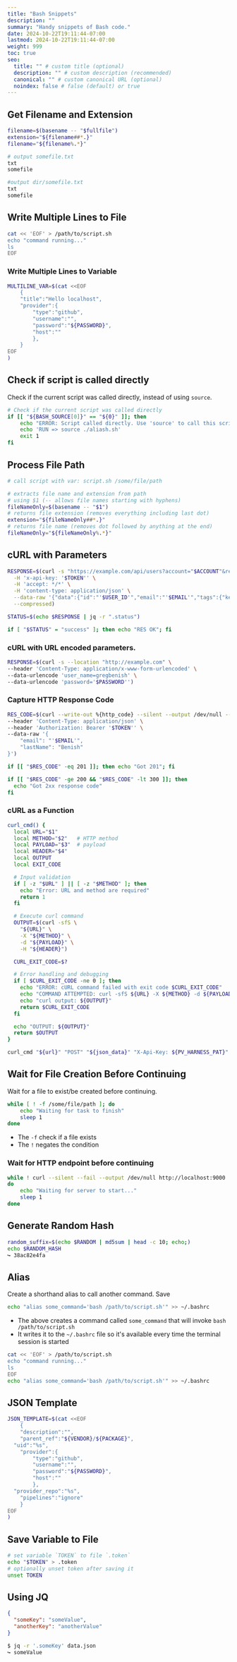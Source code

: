 ```yaml
---
title: "Bash Snippets"
description: ""
summary: "Handy snippets of Bash code."
date: 2024-10-22T19:11:44-07:00
lastmod: 2024-10-22T19:11:44-07:00
weight: 999
toc: true
seo:
  title: "" # custom title (optional)
  description: "" # custom description (recommended)
  canonical: "" # custom canonical URL (optional)
  noindex: false # false (default) or true
---
```


## Get Filename and Extension

```bash
filename=$(basename -- "$fullfile")
extension="${filename##*.}"
filename="${filename%.*}"
```

```bash
# output somefile.txt
txt
somefile

#output dir/somefile.txt
txt
somefile
```

## Write Multiple Lines to File

```bash
cat << 'EOF' > /path/to/script.sh
echo "command running..."
ls
EOF
```

### Write Multiple Lines to Variable

```bash
MULTILINE_VAR=$(cat <<EOF
    {
    "title":"Hello localhost",
    "provider":{
        "type":"github",
        "username":"",
        "password":"${PASSWORD}",
        "host":""
        },
    }
EOF
)
```

## Check if script is called directly

Check if the current script was called directly, instead of using `source`.

```bash
# Check if the current script was called directly
if [[ "${BASH_SOURCE[0]}" == "${0}" ]]; then
    echo "ERROR: Script called directly. Use 'source' to call this script."
    echo 'RUN => source ./aliash.sh'
    exit 1
fi
```

## Process File Path

```bash
# call script with var: script.sh /some/file/path

# extracts file name and extension from path
# using $1 (-- allows file names starting with hyphens)
fileNameOnly=$(basename -- "$1")
# returns file extension (removes everything including last dot)
extension="${fileNameOnly##*.}"
# returns file name (removes dot followed by anything at the end)
fileNameOnly="${fileNameOnly%.*}"
```

## cURL with Parameters

```bash
RESPONSE=$(curl -s "https://example.com/api/users?account="$ACCOUNT"&realm="$REALM"" \
  -H 'x-api-key: '$TOKEN'' \
  -H 'accept: */*' \
  -H 'content-type: application/json' \
  --data-raw '{"data":{"id":"'$USER_ID'","email":"'$EMAIL'","tags":{"key": "value"}}}' \
  --compressed)

STATUS=$(echo $RESPONSE | jq -r ".status")

if [ "$STATUS" = "success" ]; then echo "RES OK"; fi
```

### cURL with URL encoded parameters.

```bash
RESPONSE=$(curl -s --location "http://example.com" \
--header 'Content-Type: application/x-www-form-urlencoded' \
--data-urlencode 'user_name=gregbenish' \
--data-urlencode 'password='$PASSWORD'')
```

### Capture HTTP Response Code

```bash
RES_CODE=$(curl --write-out %{http_code} --silent --output /dev/null --location "http://exmaple.com" \
--header 'Content-Type: application/json' \
--header 'Authorization: Bearer '$TOKEN'' \
--data-raw '{
    "email": "'$EMAIL'",
    "lastName": "Benish"
}')

if [[ "$RES_CODE" -eq 201 ]]; then echo "Got 201"; fi

if [[ "$RES_CODE" -ge 200 && "$RES_CODE" -lt 300 ]]; then
  echo "Got 2xx response code"
fi
```

### cURL as a Function

```bash
curl_cmd() {
  local URL="$1"
  local METHOD="$2"   # HTTP method
  local PAYLOAD="$3"  # payload
  local HEADER="$4"
  local OUTPUT
  local EXIT_CODE

  # Input validation
  if [ -z "$URL" ] || [ -z "$METHOD" ]; then
    echo "Error: URL and method are required"
    return 1
  fi

  # Execute curl command
  OUTPUT=$(curl -sfS \
    "${URL}" \
    -X "${METHOD}" \
    -d "${PAYLOAD}" \
    -H "${HEADER}")

  CURL_EXIT_CODE=$?

  # Error handling and debugging
  if [ $CURL_EXIT_CODE -ne 0 ]; then
    echo "ERROR: cURL command failed with exit code $CURL_EXIT_CODE"
    echo "COMMAND ATTEMPTED: curl -sfS ${URL} -X ${METHOD} -d ${PAYLOAD} -H ${HEADER}"
    echo "curl output: ${OUTPUT}"
    return $CURL_EXIT_CODE
  fi

  echo "OUTPUT: ${OUTPUT}"
  return $OUTPUT
}

curl_cmd "${url}" "POST" "${json_data}" "X-Api-Key: ${PV_HARNESS_PAT}"
```

## Wait for File Creation Before Continuing

Wait for a file to exist/be created before continuing.

```bash
while [ ! -f /some/file/path ]; do
    echo "Waiting for task to finish"
    sleep 1
done
```

- The `-f` check if a file exists
- The `!` negates the condition

### Wait for HTTP endpoint before continuing

```bash
while ! curl --silent --fail --output /dev/null http://localhost:9000
do
    echo "Waiting for server to start..."
    sleep 1
done
```

## Generate Random Hash

```bash
random_suffix=$(echo $RANDOM | md5sum | head -c 10; echo;)
echo $RANDOM_HASH
↪ 38ac82e4fa
```

## Alias

Create a shorthand alias to call another command. Save

```bash
echo "alias some_command='bash /path/to/script.sh'" >> ~/.bashrc
```

- The above creates a command called `some_command` that will invoke `bash /path/to/script.sh`
- It writes it to the `~/.bashrc` file so it's available every time the terminal session is started

```bash
cat << 'EOF' > /path/to/script.sh
echo "command running..."
ls
EOF
echo "alias some_command='bash /path/to/script.sh'" >> ~/.bashrc
```

## JSON Template

```bash
JSON_TEMPLATE=$(cat <<EOF
    {
    "description":"",
    "parent_ref":"${VENDOR}/${PACKAGE}",
  "uid":"%s",
    "provider":{
        "type":"github",
        "username":"",
        "password":"${PASSWORD}",
        "host":""
        },
  "provider_repo":"%s",
    "pipelines":"ignore"
    }
EOF
)
```

## Save Variable to File

```bash
# set variable `TOKEN` to file `.token`
echo "$TOKEN" > .token
# optionally unset token after saving it
unset TOKEN
```

## Using JQ

```json
{
  "someKey": "someValue",
  "anotherKey": "anotherValue"
}
```

```bash
$ jq -r '.someKey' data.json
↪ someValue
```
